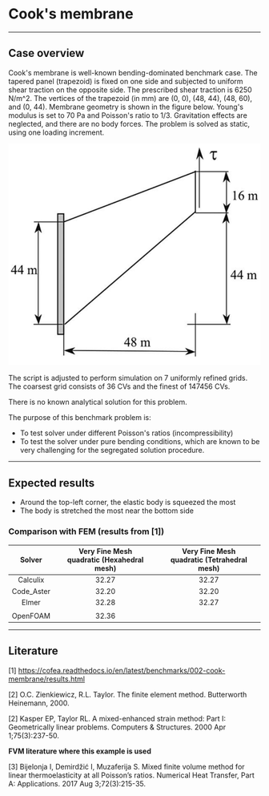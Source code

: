 
# Cook's membrane

---

## Case overview
Cook's membrane is well-known bending-dominated benchmark case.
The tapered panel (trapezoid) is fixed on one side and subjected to uniform shear traction on the opposite side.
The prescribed shear traction is 6250 N/m^2.
The vertices of the trapezoid (in mm) are (0, 0), (48, 44), (48, 60), and (0, 44). Membrane geometry is shown in the figure below.
Young's modulus is set to 70 Pa and Poisson's ratio to 1/3.
Gravitation effects are neglected, and there are no body forces.
The problem is solved as static, using one loading increment.



![](images/membrane_geometry.PNG)

The script is adjusted to perform simulation on 7 uniformly refined grids.
The coarsest grid consists of 36 CVs and the finest of 147456 CVs.

There is no known analytical solution for this problem.

The purpose of this benchmark problem is:
* To test solver under different Poisson's ratios (incompressibility)
* To test the solver under pure bending conditions, which are known to be very challenging for the segregated solution procedure.

---

## Expected results

* Around the top-left corner, the elastic body is squeezed the most
* The body is stretched the most near the bottom side

###  Comparison with FEM (results from [1])

|   Solver   |   Very Fine Mesh <br>  quadratic (Hexahedral mesh) | Very Fine Mesh <br>  quadratic (Tetrahedral mesh)   |
|:----------:|:--------------------------------------------------:|:---------------------------------------------------:|
|  Calculix  |                  32.27                             |                          32.27                      |
| Code_Aster |                  32.20                             |                          32.20                      |
|    Elmer   |                  32.28                             |                          32.27                      |
|            |                                                    |                                                     |
|  OpenFOAM  |                  32.36

---

## Literature 

[1] https://cofea.readthedocs.io/en/latest/benchmarks/002-cook-membrane/results.html

[2] O.C. Zienkiewicz, R.L. Taylor. The finite element method. Butterworth Heinemann, 2000.

[2] Kasper EP, Taylor RL. A mixed-enhanced strain method: 
Part I: Geometrically linear problems. Computers & Structures. 2000 Apr 1;75(3):237-50.

__FVM literature where this example is used__

[3] Bijelonja I, Demirdžić I, Muzaferija S. Mixed finite volume method for linear 
thermoelasticity at all Poisson’s ratios. Numerical Heat Transfer, 
Part A: Applications. 2017 Aug 3;72(3):215-35.

